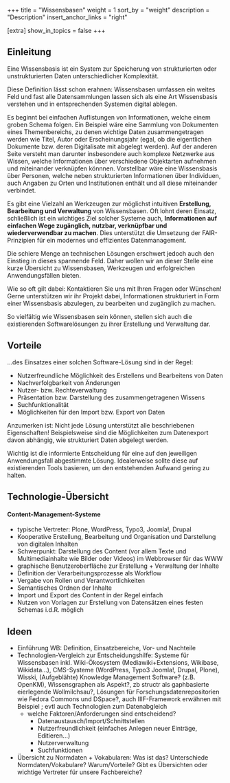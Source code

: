 +++
title = "Wissensbasen"
weight = 1
sort_by = "weight"
description = "Description"
insert_anchor_links = "right"

[extra]
show_in_topics = false
+++

## Einleitung

Eine Wissensbasis ist ein System zur Speicherung von strukturierten oder unstrukturierten Daten unterschiedlicher Komplexität.

Diese Definition lässt schon erahnen: Wissensbasen umfassen ein weites Feld und fast alle Datensammlungen lassen sich als eine Art Wissensbasis verstehen und in entsprechenden Systemen digital ablegen.

Es beginnt bei einfachen Auflistungen von Informationen, welche einem groben Schema folgen. Ein Beispiel wäre eine Sammlung von Dokumenten eines Themenbereichs, zu denen wichtige Daten zusammengetragen werden wie Titel, Autor oder Erscheinungsjahr (egal, ob die eigentlichen Dokumente bzw. deren Digitalisate mit abgelegt werden).
Auf der anderen Seite versteht man darunter insbesondere auch komplexe Netzwerke aus Wissen, welche Informationen über verschiedene Objektarten aufnehmen und miteinander verknüpfen könnnen. Vorstellbar wäre eine Wissensbasis über Personen, welche neben strukturierten Informationen über Individuen, auch Angaben zu Orten und Institutionen enthält und all diese miteinander verbindet.

Es gibt eine Vielzahl an Werkzeugen zur möglichst intuitiven **Erstellung, Bearbeitung und Verwaltung** von Wissensbasen. Oft lohnt deren Einsatz, schließlich ist ein wichtiges Ziel solcher Systeme auch, **Informationen auf einfachen Wege zugänglich, nutzbar, verknüpfbar und wiederverwendbar zu machen**. Dies unterstützt die Umsetzung der FAIR-Prinzipien für ein modernes und effizientes Datenmanagement.

Die schiere Menge an technischen Lösungen erschwert jedoch auch den Einstieg in dieses spannende Feld. Daher wollen wir an dieser Stelle eine kurze Übersicht zu Wissensbasen, Werkzeugen und erfolgreichen Anwendungsfällen bieten.

Wie so oft gilt dabei: Kontaktieren Sie uns mit Ihren Fragen oder Wünschen! Gerne unterstützen wir ihr Projekt dabei, Informationen strukturiert in Form einer Wissensbasis abzulegen, zu bearbeiten und zugänglich zu machen.


So vielfältig wie Wissensbasen sein können, stellen sich auch die existierenden Softwarelösungen zu ihrer Erstellung und Verwaltung dar.

## Vorteile

...des Einsatzes einer solchen Software-Lösung sind in der Regel:

* Nutzerfreundliche Möglichkeit des Erstellens und Bearbeitens von Daten
* Nachverfolgbarkeit von Änderungen
* Nutzer- bzw. Rechteverwaltung
* Präsentation bzw. Darstellung des zusammengetragenen Wissens
* Suchfunktionalität
* Möglichkeiten für den Import bzw. Export von Daten

Anzumerken ist: Nicht jede Lösung unterstützt alle beschriebenen Eigenschaften!
Beispielsweise sind die Möglichkeiten zum Datenexport davon abhängig, wie strukturiert Daten abgelegt werden.

Wichtig ist die informierte Entscheidung für eine auf den jeweiligen Anwendungsfall abgestimmte Lösung. Idealerweise sollte diese auf existierenden Tools basieren, um den entstehenden Aufwand gering zu halten.

## Technologie-Übersicht

#### Content-Management-Systeme

* typische Vertreter: Plone, WordPress, Typo3, Joomla!, Drupal
* Kooperative Erstellung, Bearbeitung und Organisation und Darstellung von digitalen Inhalten
* Schwerpunkt: Darstellung des Content (vor allem Texte und Multimediainhalte wie Bilder oder Videos) im Webbrowser für das WWW
* graphische Benutzeroberfläche zur Erstellung + Verwaltung der Inhalte
* Definition der Verarbeitungsprozesse als Workflow
* Vergabe von Rollen und Verantwortlichkeiten
* Semantisches Ordnen der Inhalte
* Import und Export des Content in der Regel einfach
* Nutzen von Vorlagen zur Erstellung von Datensätzen eines festen Schemas i.d.R. möglich

## Ideen

* Einführung WB: Definition, Einsatzbereiche, Vor- und Nachteile
* Technologien-Vergleich zur Entscheidungshilfe: Systeme für Wissensbasen inkl. Wiki-Ökosystem (Mediawiki+Extensions, Wikibase, Wikidata...), CMS-Systeme (WordPress, Typo3 Joomla!, Drupal, Plone), Wisski, (Aufgeblähte) Knowledge Management Software? (z.B. OpenKM), Wissensgraphen als Aspekt?, zb structr als gaphbasierte eierlegende Wollmilchsau?, Lösungen für Forschungsdatenrepositorien wie Fedora Commons und DSpace?, auch IIIF-Framework erwähnen mit Beispiel ; evtl auch Technologien zum Datenabgleich
  * welche Faktoren/Anforderungen sind entscheidend?
    * Datenaustausch/Import/Schnittstellen
    * Nutzerfreundlichkeit (einfaches Anlegen neuer Einträge, Editieren...)
    * Nutzerverwaltung
    * Suchfunktionen
* Übersicht zu Normdaten + Vokabularen: Was ist das? Unterschiede Normdaten/Vokabulare? Warum/Vorteile? Gibt es Übersichten oder wichtige Vertreter für unsere Fachbereiche?
